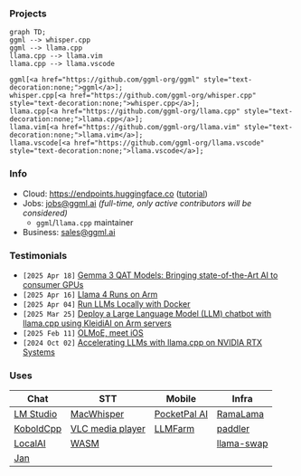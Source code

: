 ### Projects

```mermaid
graph TD;
ggml --> whisper.cpp
ggml --> llama.cpp
llama.cpp --> llama.vim
llama.cpp --> llama.vscode

ggml[<a href="https://github.com/ggml-org/ggml" style="text-decoration:none;">ggml</a>];
whisper.cpp[<a href="https://github.com/ggml-org/whisper.cpp" style="text-decoration:none;">whisper.cpp</a>];
llama.cpp[<a href="https://github.com/ggml-org/llama.cpp" style="text-decoration:none;">llama.cpp</a>];
llama.vim[<a href="https://github.com/ggml-org/llama.vim" style="text-decoration:none;">llama.vim</a>];
llama.vscode[<a href="https://github.com/ggml-org/llama.vscode" style="text-decoration:none;">llama.vscode</a>];
```

### Info

- Cloud: https://endpoints.huggingface.co ([tutorial](https://huggingface.co/docs/inference-endpoints/en/guides/llamacpp_container))
- Jobs: jobs@ggml.ai *(full-time, only active contributors will be considered)*
  - `ggml`/`llama.cpp` maintainer
- Business: sales@ggml.ai

### Testimonials

- `[2025 Apr 18]` [Gemma 3 QAT Models: Bringing state-of-the-Art AI to consumer GPUs](https://developers.googleblog.com/en/gemma-3-quantized-aware-trained-state-of-the-art-ai-to-consumer-gpus/)
- `[2025 Apr 16]` [Llama 4 Runs on Arm](https://newsroom.arm.com/blog/llama-4-runs-on-arm)
- `[2025 Apr 04]` [Run LLMs Locally with Docker](https://www.docker.com/blog/run-llms-locally/)
- `[2025 Mar 25]` [Deploy a Large Language Model (LLM) chatbot with llama.cpp using KleidiAI on Arm servers](https://learn.arm.com/learning-paths/servers-and-cloud-computing/llama-cpu/llama-chatbot/)
- `[2025 Feb 11]` [OLMoE, meet iOS](https://allenai.org/blog/olmoe-app)
- `[2024 Oct 02]` [Accelerating LLMs with llama.cpp on NVIDIA RTX Systems](https://developer.nvidia.com/blog/accelerating-llms-with-llama-cpp-on-nvidia-rtx-systems/)

### Uses

| Chat | STT | Mobile | Infra |
| ---  | --- | ---    | ---   |
| [LM Studio](https://lmstudio.ai) | [MacWhisper](https://goodsnooze.gumroad.com/l/macwhisper) | [PocketPal AI](https://github.com/a-ghorbani/pocketpal-ai) | [RamaLama](https://github.com/containers/ramalama) |
| [KoboldCpp](https://github.com/LostRuins/koboldcpp) | [VLC media player](https://x.com/videolan/status/1877072497146781946) | [LLMFarm](https://github.com/guinmoon/LLMFarm?tab=readme-ov-file) | [paddler](https://github.com/distantmagic/paddler) |
| [LocalAI](https://github.com/mudler/LocalAI) | [WASM](https://ggml.ai/whisper.cpp/) | | [llama-swap](https://github.com/mostlygeek/llama-swap) |
| [Jan](https://jan.ai) | | | |
